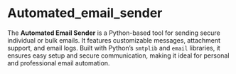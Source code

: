 # Automated_email_sender
The **Automated Email Sender** is a Python-based tool for sending secure individual or bulk emails. It features customizable messages, attachment support, and email logs. Built with Python’s `smtplib` and `email` libraries, it ensures easy setup and secure communication, making it ideal for personal and professional email automation.
